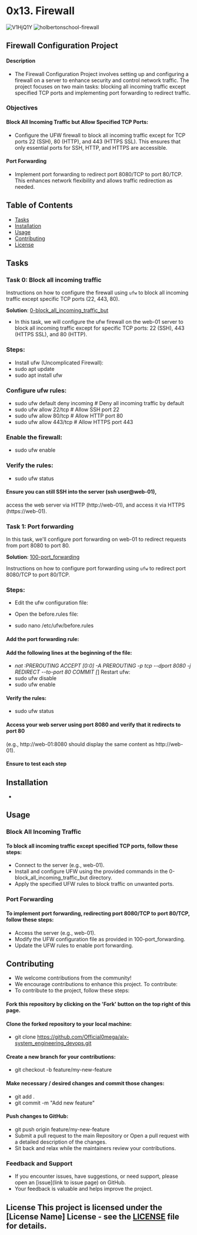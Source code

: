 # 0x13. Firewall

![V1HjQ1Y](https://github.com/Official0mega/alx-system_engineering-devops/assets/122806822/ca91c358-6711-4812-a746-5c995086f050)
![holbertonschool-firewall](https://github.com/Official0mega/alx-system_engineering-devops/assets/122806822/617d3e07-6240-420b-a1cf-3c98b15d74da)


## Firewall Configuration Project

#### Description
* The Firewall Configuration Project involves setting up and configuring a firewall on a server
to enhance security and control network traffic. The project focuses on two main tasks:
blocking all incoming traffic except specified TCP ports and implementing port forwarding
to redirect traffic.

### Objectives
#### Block All Incoming Traffic but Allow Specified TCP Ports: 
* Configure the UFW firewall to block all incoming traffic except for TCP ports 22 (SSH),
80 (HTTP), and 443 (HTTPS SSL). This ensures that only essential ports for SSH, HTTP,
and HTTPS are accessible. 

#### Port Forwarding
* Implement port forwarding to redirect port 8080/TCP to port 80/TCP. This enhances network
flexibility and allows traffic redirection as needed. 


## Table of Contents 
- [Tasks](#tasks)
- [Installation](#installation)
- [Usage](#usage)
- [Contributing](#contributing)
- [License](#license)

## Tasks

### Task 0: Block all incoming traffic
Instructions on how to configure the firewall using `ufw` to block all incoming traffic except specific TCP ports (22, 443, 80).

**Solution**: [0-block_all_incoming_traffic_but](0-block_all_incoming_traffic_but/README.md)

* In this task, we will configure the ufw firewall on the web-01 server
to block all incoming traffic except for specific TCP ports: 22 (SSH),
443 (HTTPS SSL), and 80 (HTTP).
### Steps:
* Install ufw (Uncomplicated Firewall):
* sudo apt update
* sudo apt install ufw

### Configure ufw rules: 
* sudo ufw default deny incoming  # Deny all incoming traffic by default
* sudo ufw allow 22/tcp  # Allow SSH port 22
* sudo ufw allow 80/tcp  # Allow HTTP port 80
* sudo ufw allow 443/tcp  # Allow HTTPS port 443

### Enable the firewall:
* sudo ufw enable

### Verify the rules:
* sudo ufw status

#### Ensure you can still SSH into the server (ssh user@web-01),
access the web server via HTTP (http://web-01), and access it 
via HTTPS (https://web-01).


### Task 1: Port forwarding
In this task, we'll configure port forwarding on web-01 to redirect requests from port 8080 to port 80.

**Solution**: [100-port_forwarding](100-port_forwarding/README.md)

Instructions on how to configure port forwarding using `ufw` to redirect port 8080/TCP to port 80/TCP.

### Steps:
* Edit the ufw configuration file:
* Open the before.rules file:

* sudo nano /etc/ufw/before.rules

#### Add the port forwarding rule:
#### Add the following lines at the beginning of the file: 
* *nat
  :PREROUTING ACCEPT [0:0]
  -A PREROUTING -p tcp --dport 8080 -j REDIRECT --to-port 80
  COMMIT
[*] Restart ufw:
* sudo ufw disable
* sudo ufw enable

#### Verify the rules:
* sudo ufw status

#### Access your web server using port 8080 and verify that it redirects to port 80
(e.g., http://web-01:8080 should display the same content as http://web-01).

#### Ensure to test each step  


## Installation

*  

## Usage
### Block All Incoming Traffic
#### To block all incoming traffic except specified TCP ports, follow these steps: 
* Connect to the server (e.g., web-01).
* Install and configure UFW using the provided commands in the 0-block_all_incoming_traffic_but directory.
* Apply the specified UFW rules to block traffic on unwanted ports. 

### Port Forwarding
#### To implement port forwarding, redirecting port 8080/TCP to port 80/TCP, follow these steps: 
* Access the server (e.g., web-01).
* Modify the UFW configuration file as provided in 100-port_forwarding.
* Update the UFW rules to enable port forwarding. 

## Contributing
* We welcome contributions from the community!
* We encourage contributions to enhance this project. To contribute:
* To contribute to the project, follow these steps:

#### Fork this repository by clicking on the 'Fork' button on the top right of this page.

#### Clone the forked repository to your local machine: 
* git clone https://github.com/Official0mega/alx-system_engineering_devops.git  

#### Create a new branch for your contributions:
* git checkout -b feature/my-new-feature

#### Make necessary / desired changes and commit those changes:
* git add .
* git commit -m "Add new feature"

#### Push changes to GitHub:
* git push origin feature/my-new-feature
* Submit a pull request to the main Repository or Open a pull request with a detailed description of the changes.
* Sit back and relax while the maintainers review your contributions.

### Feedback and Support
* If you encounter issues, have suggestions, or need support, please open an [issue](link to issue page) on GitHub.
* Your feedback is valuable and helps improve the project. 

## License This project is licensed under the [License Name] License - see the [LICENSE](LICENSE) file for details. 
